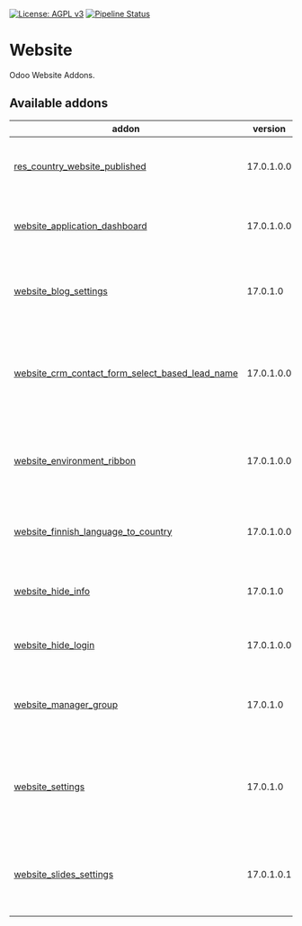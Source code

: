 [![License: AGPL v3](https://img.shields.io/badge/License-AGPL%20v3-blue.svg)](https://www.gnu.org/licenses/agpl-3.0)
[![Pipeline Status](https://gitlab.com/tawasta/odoo/website/badges/17.0-dev/pipeline.svg)](https://gitlab.com/tawasta/odoo/website/-/pipelines/)

Website
=======
Odoo Website Addons.

[//]: # (addons)

Available addons
----------------
addon | version | maintainers | summary
--- | --- | --- | ---
[res_country_website_published](res_country_website_published/) | 17.0.1.0.0 |  | Manually choose countries that will be shown on Website
[website_application_dashboard](website_application_dashboard/) | 17.0.1.0.0 |  | Application dashboard for redirecting users to applications
[website_blog_settings](website_blog_settings/) | 17.0.1.0 |  | Customization settings under website frontend customize menu
[website_crm_contact_form_select_based_lead_name](website_crm_contact_form_select_based_lead_name/) | 17.0.1.0.0 |  | Allows configuring web leads' subject to be based on a selection list instead of freetext
[website_environment_ribbon](website_environment_ribbon/) | 17.0.1.0.0 |  | Show environment ribbon on website also. Only shows text 'TEST' on website side.
[website_finnish_language_to_country](website_finnish_language_to_country/) | 17.0.1.0.0 |  | Country is Finland if Website Language is Finnish
[website_hide_info](website_hide_info/) | 17.0.1.0 |  | Hides Odoo System Information on at /website/info
[website_hide_login](website_hide_login/) | 17.0.1.0.0 |  | Hide Odoo native login, but show oAuth-logins
[website_manager_group](website_manager_group/) | 17.0.1.0 |  | new Website Permission Group to limit access for designers & editors
[website_settings](website_settings/) | 17.0.1.0 |  | Website toggleable settings under customize menu and other setting options
[website_slides_settings](website_slides_settings/) | 17.0.1.0.1 |  | Website Slides toggleable settings under website customize menu

[//]: # (end addons)
